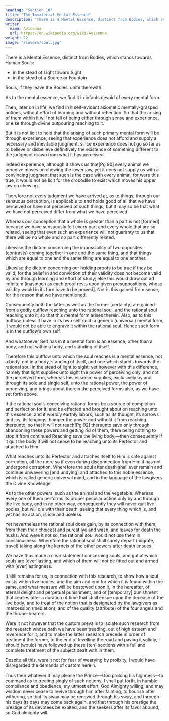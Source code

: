 ```yaml
---
heading: "Section 10"
title: "The Immaterial Mental Essence"
description: "There is a Mental Essence, distinct from Bodies, which stands towards Human Souls"
writer:
  name: Avicenna
  url: https://en.wikipedia.org/wiki/Avicenna
weight: 22
image: "/covers/soul.jpg"
---
```




There is a Mental Essence, distinct from Bodies, which stands towards Human Souls:
- in the stead of Light toward Sight
- in the stead of a Source or Fountain

Souls, if they leave the Bodies, unite therewith.

As to the mental essence, we find it in infants devoid of every mental form. 

Then, later on in life, we find in it self-evident axiomatic mentally-grasped notions, without effort of learning and without reflection. So that the arising of them within it will not fail of being either through sense and experience, or else through divine outpouring reaching to it. 

But it is not licit to hold that the arising of such primary mental form will be through experience, seeing that experience does not afford and supply a necessary and inevitable judgment, since experience does not go so far as to believe or disbelieve definitively the existence of something different to the judgment drawn from what it has perceived. 

Indeed experience, although it shows us that[Pg 90] every animal we perceive moves on chewing the lower jaw, yet it does not supply us with a convincing judgment that such is the case with every animal; for were this true, it would not be licit for the crocodile to exist which moves his upper jaw on chewing. 

Therefore not every judgment we have arrived at, as to things, through our sensuous perception, is applicable to and holds good of all that we have perceived or have not perceived of such things, but it may so be that what we have not perceived differ from what we have perceived. 

Whereas our conception that a whole is greater than a part is not [formed] because we have sensuously felt every part and every whole that are so related, seeing that even such an experience will not guaranty to us that there will be no whole and no part differently related.

Likewise the dictum concerning the impossibility of two opposites (contrasts) coming together in one and the same thing, and that things which are equal to one and the same thing are equal to one another. 

Likewise the dictum concerning our holding proofs to be true if they be valid, for the belief in and conviction of their validity does not become valid by and through learning and effort of study; else this would draw out ad infinitum [inasmuch as each proof rests upon given presuppositions, whose validity would in its turn have to be proved]. Nor is this  gained from sense, for the reason that we have mentioned. 

Consequently both the latter as well as the former [certainty] are gained from a godly outflow reaching unto the rational soul, and the rational soul reaching unto it; so that this mental form arises therein. Also, as to this outflow, unless it have in its own self such a generic (universal) mental form, it would not be able to engrave it within the rational soul. Hence such form is in the outflow’s own self.

And whatsoever Self has in it a mental form is an essence, other than a body, and not within a body, and standing of itself.

Therefore this outflow unto which the soul reaches is a mental essence, not a body, not in a body, standing of itself, and one which stands towards the rational soul in the stead of light to sight; yet however with this difference, namely that light supplies unto sight the power of perceiving only, and not the perceived form, whereas this essence supplies, exclusively by and through its sole and single self, unto the rational power, the power of perceiving, and brings about therein the perceived forms also, as we have set forth above.

If the rational soul’s conceiving rational forms be a source of completion and perfection for it, and be effected and brought about on reaching unto this essence, and if worldly earthly labors, such as its thought, its sorrows and joy, its longings, hamper the power and withold it from reaching thereunto, so that it will not reach[Pg 92] thereunto save only through abandoning these powers and getting rid of them, there being nothing to stop it from continued Reaching save the living body,—then consequently if it quit the body it will not cease to be reaching unto its Perfector and attached to Him.

What reaches unto its Perfector and attaches itself to Him is safe against corruption, all the more so if even during disconnection from Him it has not undergone corruption. Wherefore the soul after death shall ever remain and continue unwavering [and undying] and attached to this noble essence, which is called generic universal mind, and in the language of the lawgivers the Divine Knowledge.

As to the other powers, such as the animal and the vegetable: Whereas every one of them performs its proper peculiar action only by and through the live body, and in no other way, consequently they will never quit live bodies, but will die with their death, seeing that every thing which is, and yet has no action, is idle and useless.

Yet nevertheless the rational soul does gain, by its connection with them, from them their choicest and purest lye and wash, and leaves for death the husks. And were it not so, the rational soul would not use them in consciousness. Wherefore the rational soul shall surely depart (migrate, travel) taking along the kernels of the other powers after death ensues.

We have thus made a clear statement concerning souls, and got at which souls are [ever]lasting, and which of them will not be fitted out and armed with [ever]lastingness. 

It still remains for us, in connection with this research, to show how a soul exists within live bodies, and the aim and end for which it is found within the same, and what measure will be bestowed upon it, in the hereafter, of eternal delight and perpetual punishment, and of [temporary] punishment that ceases after a duration of time that shall ensue upon the decease of the live body; and to treat of the notion that is designated by the lawgivers as intercession (mediation), and of the quality (attribute) of the four angels and the throne-bearers. 

Were it not however that the custom prevails to isolate such research from the research whose path we have been treading, out of high esteem and reverence for it, and to make the latter research precede in order of treatment the former, to the end of levelling the road and paving it solidly, I should (would) have followed up these [ten] sections with a full and complete treatment of the subject dealt with in them.

Despite all this, were it not for fear of wearying by prolixity, I would have disregarded the demands of custom herein.

Thus then whatever it may please the Prince—God prolong his highness—to command as to treating singly of such notions, I shall put forth, in humble compliance and obedience, my utmost effort, God Almighty willing; and may wisdom never cease to revive through him after fainting, to flourish after withering, so that its sway may be renewed through his sway, and through his days its days may come back again, and that through his prestige the prestige of its devotees be exalted, and the seekers after its favor abound, so God almighty will.
